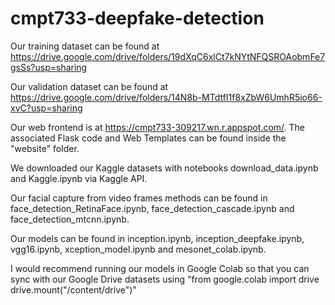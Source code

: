 # cmpt733-deepfake-detection


Our training dataset can be found at https://drive.google.com/drive/folders/19dXqC6xlCt7kNYtNFQSROAobmFe7gsSs?usp=sharing

Our validation dataset can be found at https://drive.google.com/drive/folders/14N8b-MTdtfI1f8xZbW6UmhR5io66-xvC?usp=sharing

Our web frontend is at https://cmpt733-309217.wn.r.appspot.com/. The associated Flask code and Web Templates can be found inside the "website" folder.

We downloaded our Kaggle datasets with notebooks download_data.ipynb and Kaggle.ipynb via Kaggle API.

Our facial capture from video frames methods can be found in face_detection_RetinaFace.ipynb, face_detection_cascade.ipynb and face_detection_mtcnn.ipynb.

Our models can be found in inception.ipynb, inception_deepfake.ipynb, vgg16.ipynb, xception_model.ipynb and 
mesonet_colab.ipynb.

I would recommend running our models in Google Colab so that you can sync with our Google Drive datasets using "from google.colab import drive
drive.mount("/content/drive")"



